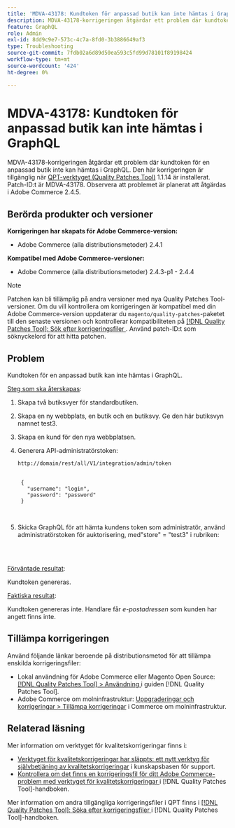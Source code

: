 ```yaml
---
title: 'MDVA-43178: Kundtoken för anpassad butik kan inte hämtas i GraphQL'
description: MDVA-43178-korrigeringen åtgärdar ett problem där kundtoken för en anpassad butik inte kan hämtas i GraphQL. Den här korrigeringen är tillgänglig när [QPT-verktyget (Quality Patches Tool)](https://experienceleague.adobe.com/en/docs/commerce-operations/tools/quality-patches-tool/quality-patches-tool-to-self-serve-quality-patches) 1.1.14 är installerat. Patch-ID:t är MDVA-43178. Observera att problemet är planerat att åtgärdas i Adobe Commerce 2.4.5.
feature: GraphQL
role: Admin
exl-id: 8dd9c9e7-573c-4c7a-8fd0-3b3886649af3
type: Troubleshooting
source-git-commit: 7fdb02a6d89d50ea593c5fd99d78101f89198424
workflow-type: tm+mt
source-wordcount: '424'
ht-degree: 0%

---
```


# MDVA-43178: Kundtoken för anpassad butik kan inte hämtas i GraphQL

MDVA-43178-korrigeringen åtgärdar ett problem där kundtoken för en anpassad butik inte kan hämtas i GraphQL. Den här korrigeringen är tillgänglig när [QPT-verktyget (Quality Patches Tool)](https://experienceleague.adobe.com/en/docs/commerce-operations/tools/quality-patches-tool/quality-patches-tool-to-self-serve-quality-patches) 1.1.14 är installerat. Patch-ID:t är MDVA-43178. Observera att problemet är planerat att åtgärdas i Adobe Commerce 2.4.5.

## Berörda produkter och versioner

**Korrigeringen har skapats för Adobe Commerce-version:**

* Adobe Commerce (alla distributionsmetoder) 2.4.1

**Kompatibel med Adobe Commerce-versioner:**

* Adobe Commerce (alla distributionsmetoder) 2.4.3-p1 - 2.4.4

>[!NOTE]
>
>Patchen kan bli tillämplig på andra versioner med nya Quality Patches Tool-versioner. Om du vill kontrollera om korrigeringen är kompatibel med din Adobe Commerce-version uppdaterar du `magento/quality-patches`-paketet till den senaste versionen och kontrollerar kompatibiliteten på [[!DNL Quality Patches Tool]: Sök efter korrigeringsfiler ](https://experienceleague.adobe.com/en/docs/commerce-operations/tools/quality-patches-tool/quality-patches-tool-to-self-serve-quality-patches). Använd patch-ID:t som söknyckelord för att hitta patchen.

## Problem

Kundtoken för en anpassad butik kan inte hämtas i GraphQL.

<u>Steg som ska återskapas</u>:

1. Skapa två butiksvyer för standardbutiken.
1. Skapa en ny webbplats, en butik och en butiksvy. Ge den här butiksvyn namnet test3.
1. Skapa en kund för den nya webbplatsen.
1. Generera API-administratörstoken:

   `http://domain/rest/all/V1/integration/admin/token`

   <pre>
    <code class="language-graphql">
    &lbrace;
      "username": "login",
      "password": "password"
    &rbrace;
    </code>
    </pre>

1. Skicka GraphQL för att hämta kundens token som administratör, använd administratörstoken för auktorisering, med&quot;store&quot; = &quot;test3&quot; i rubriken:

   <pre>
    <customer_email>
      </pre>

<u>Förväntade resultat</u>:

Kundtoken genereras.

<u>Faktiska resultat</u>:

Kundtoken genereras inte. Handlare får *e-postadressen* som kunden har angett finns inte.

## Tillämpa korrigeringen

Använd följande länkar beroende på distributionsmetod för att tillämpa enskilda korrigeringsfiler:

* Lokal användning för Adobe Commerce eller Magento Open Source: [[!DNL Quality Patches Tool] > Användning ](/help/tools/quality-patches-tool/usage.md) i guiden [!DNL Quality Patches Tool].
* Adobe Commerce om molninfrastruktur: [Uppgraderingar och korrigeringar > Tillämpa korrigeringar](https://experienceleague.adobe.com/docs/commerce-cloud-service/user-guide/develop/upgrade/apply-patches.html) i Commerce om molninfrastruktur.

## Relaterad läsning

Mer information om verktyget för kvalitetskorrigeringar finns i:

* [Verktyget för kvalitetskorrigeringar har släppts: ett nytt verktyg för självbetjäning av kvalitetskorrigeringar](https://experienceleague.adobe.com/en/docs/commerce-operations/tools/quality-patches-tool/quality-patches-tool-to-self-serve-quality-patches) i kunskapsbasen för support.
* [Kontrollera om det finns en korrigeringsfil för ditt Adobe Commerce-problem med verktyget för kvalitetskorrigeringar ](/help/tools/quality-patches-tool/patches-available-in-qpt/check-patch-for-magento-issue-with-magento-quality-patches.md) i [!DNL Quality Patches Tool]-handboken.

Mer information om andra tillgängliga korrigeringsfiler i QPT finns i [[!DNL Quality Patches Tool]: Söka efter korrigeringsfiler ](https://experienceleague.adobe.com/tools/commerce-quality-patches/index.html) i [!DNL Quality Patches Tool]-handboken.
